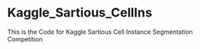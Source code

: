 # Kaggle_Sartious_CellIns
This is the Code for Kaggle Sartious Cell Instance Segmentation Competition
